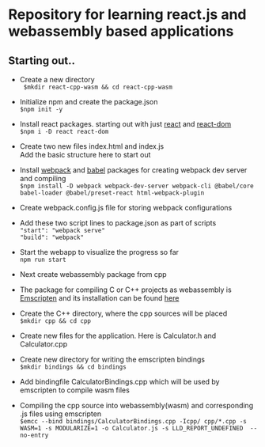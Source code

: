 # Repository for learning react.js and webassembly based applications

## Starting out..
* Create a new directory <br />
``` $mkdir react-cpp-wasm && cd react-cpp-wasm``` <br />
* Initialize npm and create the package.json <br />
``` $npm init -y ``` <br />
* Install react packages. starting out with just [react](https://reactjs.org/) and 
  [react-dom](https://reactjs.org/docs/react-dom.html) <br />
``` $npm i -D react react-dom ``` <br />
* Create two new files index.html and index.js <br />
  Add the basic structure here to start out <br />

* Install [webpack](https://webpack.js.org/) and [babel](https://babeljs.io/docs/en/) packages for creating webpack dev server and compiling <br />
```$npm install -D webpack webpack-dev-server webpack-cli @babel/core babel-loader @babel/preset-react html-webpack-plugin ```<br />
* Create webpack.config.js file for storing webpack configurations <br />

* Add these two script lines to package.json as part of scripts <br />
```"start": "webpack serve" ``` <br />
```"build": "webpack"``` <br />

* Start the webapp to visualize the progress so far <br />
```npm run start``` 

* Next create webassembly package from cpp<br />

* The package for compiling C or C++ projects as webassembly is [Emscripten](https://emscripten.org/docs/introducing_emscripten/index.html) and its installation can be found [here](https://emscripten.org/docs/getting_started/downloads.html) <br />

* Create the C++ directory, where the cpp sources will be placed <br />
```$mkdir cpp && cd cpp``` <br />

* Create new files for the application. Here is Calculator.h and Calculator.cpp <br />

* Create new directory for writing the emscripten bindings <br />
```$mkdir bindings && cd bindings``` <br />

* Add bindingfile CalculatorBindings.cpp which will be used by emscripten to compile wasm files <br />

* Compiling the cpp source into webassembly(wasm) and corresponding .js files using emscripten <br />
```$emcc --bind bindings/CalculatorBindings.cpp -Icpp/ cpp/*.cpp -s WASM=1 -s MODULARIZE=1 -o Calculator.js -s LLD_REPORT_UNDEFINED  --no-entry``` <br />



